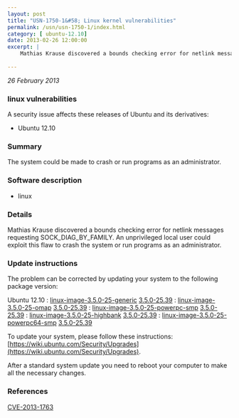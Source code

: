 ```yaml
---
layout: post
title: "USN-1750-1&#58; Linux kernel vulnerabilities"
permalink: /usn/usn-1750-1/index.html
category: [ ubuntu-12.10]
date: 2013-02-26 12:00:00
excerpt: |
    Mathias Krause discovered a bounds checking error for netlink messages requesting SOCK_DIAG_BY_FAMILY. An unprivileged local user could exploit this flaw to crash the system or run programs as an administrator. 
    
--- 
```

 
 

*26 February 2013*

### linux vulnerabilities

A security issue affects these releases of Ubuntu and its derivatives:

* Ubuntu 12.10

### Summary

The system could be made to crash or run programs as an administrator. 

### Software description

* linux 

### Details

Mathias Krause discovered a bounds checking error for netlink messages requesting SOCK_DIAG_BY_FAMILY. An unprivileged local user could exploit this flaw to crash the system or run programs as an administrator. 

### Update instructions

The problem can be corrected by updating your system to the following package version:

Ubuntu 12.10
 : [linux-image-3.5.0-25-generic](https://launchpad.net/ubuntu/+source/linux) <span> [3.5.0-25.39](https://launchpad.net/ubuntu/+source/linux/3.5.0-25.39) </span> 
 : [linux-image-3.5.0-25-omap](https://launchpad.net/ubuntu/+source/linux) <span> [3.5.0-25.39](https://launchpad.net/ubuntu/+source/linux/3.5.0-25.39) </span> 
 : [linux-image-3.5.0-25-powerpc-smp](https://launchpad.net/ubuntu/+source/linux) <span> [3.5.0-25.39](https://launchpad.net/ubuntu/+source/linux/3.5.0-25.39) </span> 
 : [linux-image-3.5.0-25-highbank](https://launchpad.net/ubuntu/+source/linux) <span> [3.5.0-25.39](https://launchpad.net/ubuntu/+source/linux/3.5.0-25.39) </span> 
 : [linux-image-3.5.0-25-powerpc64-smp](https://launchpad.net/ubuntu/+source/linux) <span> [3.5.0-25.39](https://launchpad.net/ubuntu/+source/linux/3.5.0-25.39) </span> 

To update your system, please follow these instructions: [https://wiki.ubuntu.com/Security/Upgrades](https://wiki.ubuntu.com/Security/Upgrades).

After a standard system update you need to reboot your computer to make all the necessary changes. 

### References

 
 [CVE-2013-1763](http://people.ubuntu.com/~ubuntu-security/cve/CVE-2013-1763)
 


